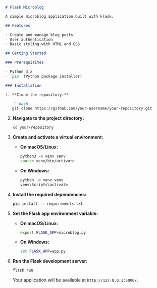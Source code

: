 
```markdown
# Flask Microblog

A simple microblog application built with Flask.

## Features

- Create and manage blog posts
- User authentication
- Basic styling with HTML and CSS

## Getting Started

### Prerequisites

- Python 3.x
- `pip` (Python package installer)

### Installation

1. **Clone the repository:**

   ```bash
   git clone https://github.com/your-username/your-repository.git
   ```

2. **Navigate to the project directory:**

   ```bash
   cd your-repository
   ```

3. **Create and activate a virtual environment:**

   - **On macOS/Linux:**

     ```bash
     python3 -m venv venv
     source venv/bin/activate
     ```

   - **On Windows:**

     ```cmd
     python -m venv venv
     venv\Scripts\activate
     ```

4. **Install the required dependencies:**

   ```bash
   pip install -r requirements.txt
   ```

5. **Set the Flask app environment variable:**

   - **On macOS/Linux:**

     ```bash
     export FLASK_APP=microblog.py
     ```

   - **On Windows:**

     ```cmd
     set FLASK_APP=app.py
     ```

6. **Run the Flask development server:**

   ```bash
   flask run
   ```

   Your application will be available at `http://127.0.0.1:5000/`.


